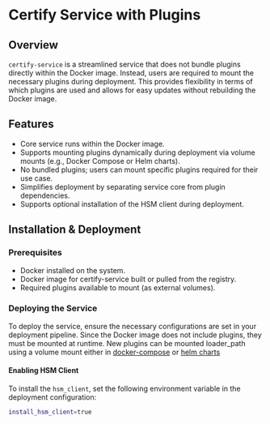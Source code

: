# Certify Service with Plugins

## Overview
`certify-service` is a streamlined service that does not bundle plugins directly within the Docker image. Instead, users are required to mount the necessary plugins during deployment. This provides flexibility in terms of which plugins are used and allows for easy updates without rebuilding the Docker image.

## Features
- Core service runs within the Docker image.
- Supports mounting plugins dynamically during deployment via volume mounts (e.g., Docker Compose or Helm charts).
- No bundled plugins; users can mount specific plugins required for their use case.
- Simplifies deployment by separating service core from plugin dependencies.
- Supports optional installation of the HSM client during deployment.

## Installation & Deployment
### Prerequisites
- Docker installed on the system.
- Docker image for certify-service built or pulled from the registry.
- Required plugins available to mount (as external volumes).

### Deploying the Service
To deploy the service, ensure the necessary configurations are set in your deployment pipeline. Since the Docker image does not include plugins, they must be mounted at runtime.
New plugins  can be mounted loader_path using a volume mount either in [docker-compose](../docker-compose/docker-compose-injistack/README.md)  or [helm charts](../helm/inji-certify/)

#### Enabling HSM Client
To install the `hsm_client`, set the following environment variable in the deployment configuration:
```sh
install_hsm_client=true
```
